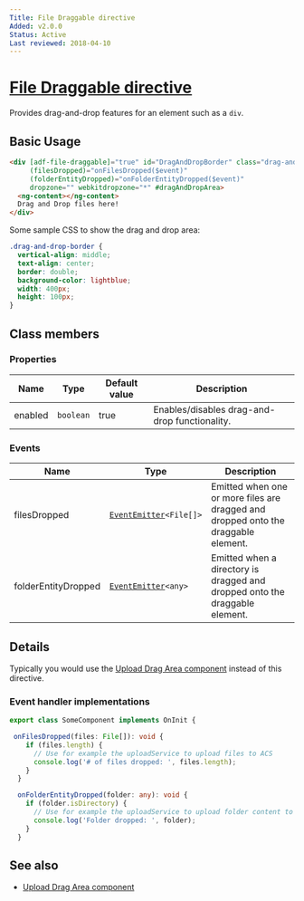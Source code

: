 ```yaml
---
Title: File Draggable directive
Added: v2.0.0
Status: Active
Last reviewed: 2018-04-10
---
```


# [File Draggable directive](../../../lib/content-services/src/lib/upload/directives/file-draggable.directive.ts "Defined in file-draggable.directive.ts")

Provides drag-and-drop features for an element such as a `div`.

## Basic Usage

```html
<div [adf-file-draggable]="true" id="DragAndDropBorder" class="drag-and-drop-border"
     (filesDropped)="onFilesDropped($event)"
     (folderEntityDropped)="onFolderEntityDropped($event)"
     dropzone="" webkitdropzone="*" #dragAndDropArea>
  <ng-content></ng-content>
  Drag and Drop files here!
</div>
```

Some sample CSS to show the drag and drop area:

```css
.drag-and-drop-border {
  vertical-align: middle;
  text-align: center;
  border: double;
  background-color: lightblue;
  width: 400px;
  height: 100px;
}
```

## Class members

### Properties

| Name | Type | Default value | Description |
| ---- | ---- | ------------- | ----------- |
| enabled | `boolean` | true | Enables/disables drag-and-drop functionality. |

### Events

| Name | Type | Description |
| ---- | ---- | ----------- |
| filesDropped | [`EventEmitter`](https://angular.io/api/core/EventEmitter)`<File[]>` | Emitted when one or more files are dragged and dropped onto the draggable element. |
| folderEntityDropped | [`EventEmitter`](https://angular.io/api/core/EventEmitter)`<any>` | Emitted when a directory is dragged and dropped onto the draggable element. |

## Details

Typically you would use the [Upload Drag Area component](../components/upload-drag-area.component.md) instead of this directive.

### Event handler implementations

```ts
export class SomeComponent implements OnInit {

 onFilesDropped(files: File[]): void {
    if (files.length) {
      // Use for example the uploadService to upload files to ACS
      console.log('# of files dropped: ', files.length);
    }
  }

  onFolderEntityDropped(folder: any): void {
    if (folder.isDirectory) {
      // Use for example the uploadService to upload folder content to ACS
      console.log('Folder dropped: ', folder);
    }
  }
```

## See also

-   [Upload Drag Area component](../components/upload-drag-area.component.md)

